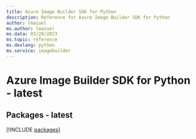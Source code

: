 ```yaml
---
title: Azure Image Builder SDK for Python
description: Reference for Azure Image Builder SDK for Python
author: lmazuel
ms.author: lmazuel
ms.data: 03/28/2023
ms.topic: reference
ms.devlang: python
ms.service: imagebuilder
---
```

# Azure Image Builder SDK for Python - latest
## Packages - latest
[!INCLUDE [packages](image-builder-index.md)]